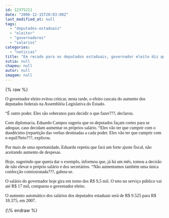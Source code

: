 ```yaml
---
id: 12375211
date: "2006-12-15T20:03:00Z"
last_modified_at: null
tags:
  - "deputados-estaduais"
  - "eleitor"
  - "governadores"
  - "salarios"
categories:
  - "noticias"
title: "Em recado para os deputados estaduais, governador eleito diz que seus sal\u00e1rios est\u00e3o congelados"
sutia: null
chapeu: null
autor: null
imagem: null
---
```

{\% raw %}
<p><P><FONT face=Verdana>O governador eleito evitou criticar, nesta tarde, o efeito cascata do aumento dos deputados federais na Assembléia Legislativa do Estado.<BR></FONT></P></p>
<p><P><FONT face=Verdana>“É outro poder. Eles são soberanos para decidir o que fazer???, declarou.<BR></FONT></P></p>
<p><P><FONT face=Verdana>Com diplomacia, Eduardo Campos sugeriu que os deputados façam cortes para se adequar, caso decidam aumentar os próprios salário. “Eles vão ter que cumprir com o duodécimo (repartição das verbas destinadas a cada poder. Eles vão ter que cumprir com o equil?brio???, explicou.<BR></FONT></P></p>
<p><P><FONT face=Verdana>Por mais de uma oportunidade, Eduardo&nbsp;repetiu que fará um forte ajuste fiscal, não aceitando aumento de despesas.</FONT></P></p>
<p><P><FONT face=Verdana>Hoje, sugerindo que queria dar o exemplo, informou que, já há um mês, tomou a decisão de não elevar o próprio salário e dos secretários. “Não aumentamos também uma única confecção comissionada???, gabou-se.</FONT></P></p>
<p><P><FONT face=Verdana>O salário do governador hoje gira em torno dos R$ 9,5 mil. O teto no serviço público vai até R$ 17 mil, comparou o governador eleito.</FONT></P></p>
<p><P><FONT face=Verdana>O&nbsp;aumento automático dos salários dos deputados estaduais&nbsp;será&nbsp;de R$ 9.525 para R$ 18.375, em 2007.</FONT></P> </p>
{\% endraw %}